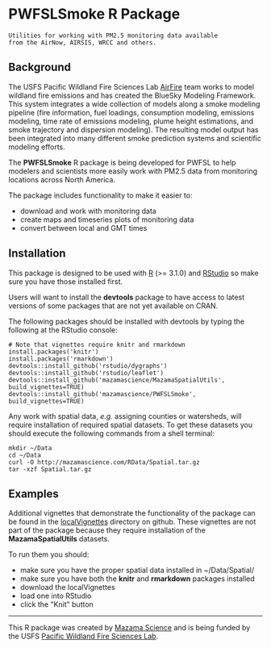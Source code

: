 <!-- [![Build Status](https://travis-ci.org/mazamascience/PWFSLSmoke.svg)](https://travis-ci.org/mazamascience/PWFSLSmoke)
[![Coverage Status](https://coveralls.io/repos/mazamascience/PWFSLSmoke/badge.svg?branch=master&service=github)](https://coveralls.io/github/mazamascience/PWFSLSmoke?branch=master) -->
<!-- [![CRAN\_Status\_Badge](http://www.r-pkg.org/badges/version/PWFSLSmoke)](https://cran.r-project.org/package=PWFSLSmoke) -->
<!-- [![Downloads](http://cranlogs.r-pkg.org/badges/PWFSLSMoke)](https://cran.r-project.org/package=PWFSLSmoke) -->

# PWFSLSmoke R Package

```
Utilities for working with PM2.5 monitoring data available
from the AirNow, AIRSIS, WRCC and others.
```

## Background

The USFS Pacific Wildland Fire Sciences Lab [AirFire](https://www.airfire.org) team works
to model wildland fire emissions and has created the BlueSky Modeling Framework. This
system  integrates a wide collection of models along a smoke modeling pipeline (fire 
information, fuel loadings, consumption modeling, emissions modeling, time rate of 
emissions modeling, plume height estimations, and smoke trajectory and dispersion 
modeling). The resulting model output has been integrated into many different smoke 
prediction systems and scientific modeling efforts.

The **PWFSLSmoke** R package is being developed for PWFSL to help modelers and scientists
more easily work with PM2.5 data from monitoring locations across North America.

The package includes functionality to make it easier to:

 * download and work with monitoring data
 * create maps and timeseries plots of monitoring data
 * convert between local and GMT times

## Installation

This package is designed to be used with [R](https://cran.r-project.org) (>= 3.1.0) and
[RStudio](https://www.rstudio.com) so make sure you have those installed first.

Users will want to install the **devtools** package to have access to latest versions
of some packages that are not yet available on CRAN.

The following packages should be installed with devtools by typing the following at the RStudio console:

```
# Note that vignettes require knitr and rmarkdown
install.packages('knitr')
install.packages('rmarkdown')
devtools::install_github('rstudio/dygraphs')
devtools::install_github('rstudio/leaflet')
devtools::install_github('mazamascience/MazamaSpatialUtils', build_vignettes=TRUE)
devtools::install_github('mazamascience/PWFSLSmoke', build_vignettes=TRUE)
```

Any work with spatial data, *e.g.* assigning counties or watersheds, will require installation of required
spatial datasets. To get these datasets you should execute the following commands from a shell terminal:

```
mkdir ~/Data
cd ~/Data
curl -O http://mazamascience.com/RData/Spatial.tar.gz
tar -xzf Spatial.tar.gz
```

## Examples

Additional vignettes that demonstrate the functionality of the package can be found in the
[localVignettes](https://github.com/MazamaScience/PWFSLSmoke/tree/master/localVignettes)
directory on github. These vignettes are not part of the package because they require
installation of the **MazamaSpatialUtils** datasets.

To run them you should:

 * make sure you have the proper spatial data installed in ~/Data/Spatial/
 * make sure you have both the **knitr** and **rmarkdown** packages installed
 * download the localVignettes
 * load one into RStudio
 * click the "Knit" button

----

This R package was created by [Mazama Science](http://mazamascience.com) and is being 
funded by the USFS [Pacific Wildland Fire Sciences Lab](https://www.fs.fed.us/pnw/pwfsl/).



